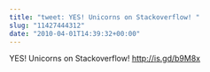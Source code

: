 ```yaml
---
title: "tweet: YES! Unicorns on Stackoverflow! "
slug: "11427444312"
date: "2010-04-01T14:39:32+00:00"
---
```

YES! Unicorns on Stackoverflow! http://is.gd/b9M8x